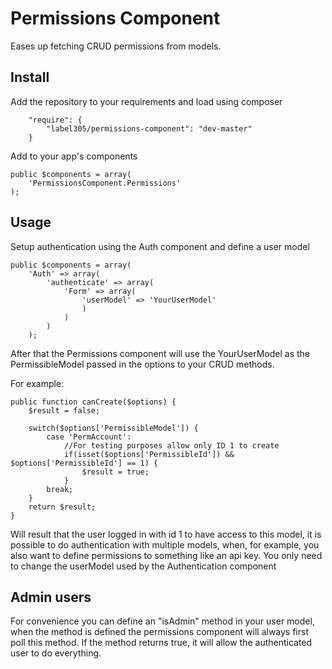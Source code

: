 # Permissions Component

Eases up fetching CRUD permissions from models.

## Install

Add the repository to your requirements and load using composer

```
    "require": {
        "label305/permissions-component": "dev-master"
    }
```

Add to your app's components

```
public $components = array(
	'PermissionsComponent.Permissions'
);
```

## Usage

Setup authentication using the Auth component and define a user model

```
public $components = array(
    'Auth' => array(
        'authenticate' => array(
            'Form' => array(
                'userModel' => 'YourUserModel'
                )
            )
        )
    );
```

After that the Permissions component will use the YourUserModel as the PermissibleModel passed in the options to your CRUD methods.

For example:

```
public function canCreate($options) {
    $result = false;
    
    switch($options['PermissibleModel']) {
        case 'PermAccount':
            //For testing purposes allow only ID 1 to create
            if(isset($options['PermissibleId']) && $options['PermissibleId'] == 1) {
                $result = true;
            }
        break; 
    }
    return $result;
}
```

Will result that the user logged in with id 1 to have access to this model, it is possible to do authentication with multiple models, when, for example, you also want to define permissions to something like an api key. You only need to change the userModel used by the Authentication component

## Admin users

For convenience you can define an "isAdmin" method in your user model, when the method is defined the permissions component will always first poll this method. If the method returns true, it will allow the authenticated user to do everything.